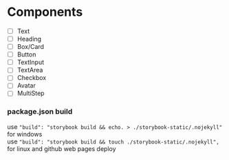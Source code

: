 # Components

- [ ] Text
- [ ] Heading
- [ ] Box/Card
- [ ] Button
- [ ] TextInput
- [ ] TextArea
- [ ] Checkbox
- [ ] Avatar
- [ ] MultiStep

### package.json build

use `"build": "storybook build && echo. > ./storybook-static/.nojekyll"` for windows  
use `"build": "storybook build && touch ./storybook-static/.nojekyll",` for linux and github web pages deploy
